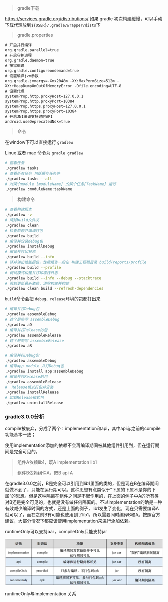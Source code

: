 



> gradle下载

https://services.gradle.org/distributions/
如果 gradle 初次构建缓慢，可以手动下载代理放到`${USER}/.gradle/wrapper/dists`下



> gradle.properties

```properties
# 开启并行编译
org.gradle.parallel=true
# 开启守护进程
org.gradle.daemon=true
# 按需编译
org.gradle.configureondemand=true
# 设置编译jvm参数
org.gradle.jvmargs=-Xmx2048m -XX:MaxPermSize=512m -XX:+HeapDumpOnOutOfMemoryError -Dfile.encoding=UTF-8
# 设置代理
systemProp.http.proxyHost=127.0.0.1
systemProp.http.proxyPort=10384
systemProp.https.proxyHost=127.0.0.1
systemProp.https.proxyPort=10384
# 开启JNI编译支持过时API
android.useDeprecatedNdk=true
```



> 命令

在window下可以直接运行 `gradlew` 

Linux 或者 mac 命令为 `gradle gradlew`  

```sh
# 查看任务
./gradlew tasks
# 查看所有任务 包括缓存任务等
./gradlew tasks --all
# 对某个module [moduleName] 的某个任务[TaskName] 运行
./gradlew :moduleName:taskName
```



> 构建命令

```sh
# 查看构建版本
./gradlew -v
# 清除build文件夹
./gradlew clean
# 检查依赖并编译打包
./gradlew build
# 编译并安装debug包
./gradlew installDebug
# 编译并打印日志
./gradlew build --info
# 译并输出性能报告，性能报告一般在 构建工程根目录 build/reports/profile
./gradlew build --profile
# 调试模式构建并打印堆栈日志
./gradlew build --info --debug --stacktrace
# 强制更新最新依赖，清除构建并构建
./gradlew clean build --refresh-dependencies
```

`build`命令会把 `debug、release`环境的包都打出来

```sh
# 编译并打Debug包
./gradlew assembleDebug
# 这个是简写 assembleDebug
./gradlew aD
# 编译并打Release的包
./gradlew assembleRelease
# 这个是简写 assembleRelease
./gradlew aR
```



```sh
# 编译并打Debug包
./gradlew assembleDebug
# 编译app module 并打Debug包
./gradlew install app:assembleDebug
# 编译并打Release的包
./gradlew assembleRelease
#  Release模式打包并安装
./gradlew installRelease
# 卸载Release模式包
./gradlew uninstallRelease
```





### gradle3.0.0分析

compile被废弃，分成了两个：implementation和api，其中api与之前的compile功能基本一致；

使用implementation添加的依赖不会再编译期间被其他组件引用到，但在运行期间是完全可见的。

> 组件A依赖lib1，既A implementation lib1
>
> 组件B依赖组件A，既B api A

在gradle3.0.0之前，B是完全可以引用到lib1里面的类的，但是现在B在编译期间就做不到了，只能在运行期可以。这种思想有点类似于“下属的下属不是你的下属”的思想。但是这种隔离在组件之间是不起作用的，在上面的例子中A的所有类对B还是完全可见的，也就是没有做任何隔离的。不过implementation的确是一种有效减少编译时间的方式，还是上面的例子，lib1发生了变化，现在只需要编译A就可以了，而在之前B有可能也使用到了lib1，所以需要同时编译B和A。按照官方建议，大部分情况下都应该使用implementation来进行添加依赖。

runtimeOnly可以支持aar，compileOnly只能支持jar

![image-20200406192739384](配置/image-20200406192739384.png)

[参考]: https://juejin.im/post/59ffc0c651882512a860b1b4







runtimeOnly与implementation  关系



















































